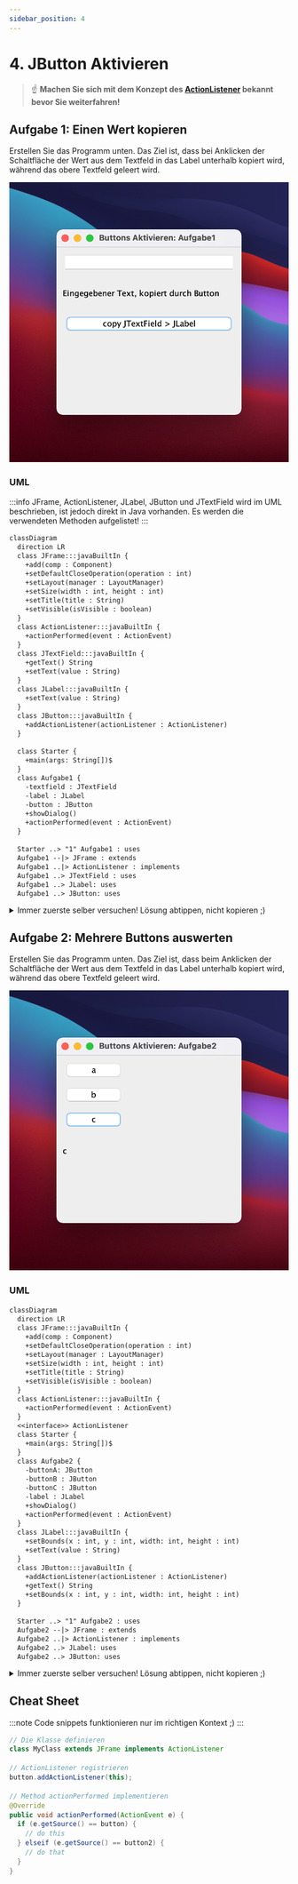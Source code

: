 ```yaml
---
sidebar_position: 4
---
```


# 4. JButton Aktivieren

> :point_up: **Machen Sie sich mit dem Konzept des
> [ActionListener](../konzepte/actionlistener.md) bekannt bevor Sie
> weiterfahren!**

## Aufgabe 1: Einen Wert kopieren

Erstellen Sie das Programm unten. Das Ziel ist, dass bei Anklicken der
Schaltfläche der Wert aus dem Textfeld in das Label unterhalb kopiert wird,
während das obere Textfeld geleert wird.

![](../img/Buttons-Aktivieren-Aufgabe1.png)

### UML

:::info JFrame, ActionListener, JLabel, JButton und JTextField wird im UML
beschrieben, ist jedoch direkt in Java vorhanden. Es werden die verwendeten
Methoden aufgelistet! :::

```mermaid
classDiagram
  direction LR
  class JFrame:::javaBuiltIn {
    +add(comp : Component)
    +setDefaultCloseOperation(operation : int)
    +setLayout(manager : LayoutManager)
    +setSize(width : int, height : int)
    +setTitle(title : String)
    +setVisible(isVisible : boolean)
  }
  class ActionListener:::javaBuiltIn {
    +actionPerformed(event : ActionEvent)
  }
  class JTextField:::javaBuiltIn {
    +getText() String
    +setText(value : String)
  }
  class JLabel:::javaBuiltIn {
    +setText(value : String)
  }
  class JButton:::javaBuiltIn {
    +addActionListener(actionListener : ActionListener)
  }

  class Starter {
    +main(args: String[])$
  }
  class Aufgabe1 {
    -textfield : JTextField
    -label : JLabel
    -button : JButton
    +showDialog()
    +actionPerformed(event : ActionEvent)
  }

  Starter ..> "1" Aufgabe1 : uses
  Aufgabe1 --|> JFrame : extends
  Aufgabe1 ..|> ActionListener : implements
  Aufgabe1 ..> JTextField : uses
  Aufgabe1 ..> JLabel: uses
  Aufgabe1 ..> JButton: uses
```

<details>
<summary>Immer zuerste selber versuchen! Lösung abtippen, nicht kopieren ;)</summary>

```java
import java.awt.event.ActionEvent;
import java.awt.event.ActionListener;
import javax.swing.JButton;
import javax.swing.JFrame;
import javax.swing.JLabel;
import javax.swing.JTextField;

public class Aufgabe1 extends JFrame implements ActionListener {
  private JTextField textfield = new JTextField();
  private JLabel label = new JLabel("");
  private JButton button = new JButton("copy JTextField > JLabel");

  public void showDialog() {
    setLayout(null);

    textfield.setBounds(10, 10, 280, 30);
    add(textfield);
    label.setBounds(10, 60, 280, 30);
    add(label);
    button.setBounds(10, 110, 280, 30);
    add(button);
    button.addActionListener(this);

    setDefaultCloseOperation(EXIT_ON_CLOSE);
    setSize(300, 300);
    setTitle("Buttons Aktivieren: Aufgabe1");
    setVisible(true);
  }

  @Override
  public void actionPerformed(ActionEvent e) {
    String text = textfield.getText(); // Auslesen vom Textfeld
    label.setText(text); // Kopieren vom Textfeld
    textfield.setText(""); // leeren des Textfeldes
  }
}
```

</details>

## Aufgabe 2: Mehrere Buttons auswerten

Erstellen Sie das Programm unten. Das Ziel ist, dass beim Anklicken der
Schaltfläche der Wert aus dem Textfeld in das Label unterhalb kopiert wird,
während das obere Textfeld geleert wird.

![](../img/Buttons-Aktivieren-Aufgabe2.png)

### UML

```mermaid
classDiagram
  direction LR
  class JFrame:::javaBuiltIn {
    +add(comp : Component)
    +setDefaultCloseOperation(operation : int)
    +setLayout(manager : LayoutManager)
    +setSize(width : int, height : int)
    +setTitle(title : String)
    +setVisible(isVisible : boolean)
  }
  class ActionListener:::javaBuiltIn {
    +actionPerformed(event : ActionEvent)
  }
  <<interface>> ActionListener
  class Starter {
    +main(args: String[])$
  }
  class Aufgabe2 {
    -buttonA: JButton
    -buttonB : JButton
    -buttonC : JButton
    -label : JLabel
    +showDialog()
    +actionPerformed(event : ActionEvent)
  }
  class JLabel:::javaBuiltIn {
    +setBounds(x : int, y : int, width: int, height : int)
    +setText(value : String)
  }
  class JButton:::javaBuiltIn {
    +addActionListener(actionListener : ActionListener)
    +getText() String
    +setBounds(x : int, y : int, width: int, height : int)
  }

  Starter ..> "1" Aufgabe2 : uses
  Aufgabe2 --|> JFrame : extends
  Aufgabe2 ..|> ActionListener : implements
  Aufgabe2 ..> JLabel: uses
  Aufgabe2 ..> JButton: uses
```

<details>
<summary>Immer zuerste selber versuchen! Lösung abtippen, nicht kopieren ;)</summary>

```java
import java.awt.event.ActionEvent;
import java.awt.event.ActionListener;
import javax.swing.JButton;
import javax.swing.JFrame;
import javax.swing.JLabel;
import javax.swing.JTextField;

public class Aufgabe2 extends JFrame implements ActionListener {
  private JLabel label = new JLabel("");
  private JButton buttonA = new JButton("a");
  private JButton buttonB = new JButton("b");
  private JButton buttonC = new JButton("c");

  public void showDialog() {
    setLayout(null);

    buttonA.setBounds(10, 10, 100, 30);
    add(buttonA);
    buttonA.addActionListener(this);
    buttonB.setBounds(10, 50, 100, 30);
    add(buttonB);
    buttonB.addActionListener(this);
    buttonC.setBounds(10, 90, 100, 30);
    add(buttonC);
    buttonC.addActionListener(this);
    label.setBounds(10, 140, 100, 30);
    add(label);

    setDefaultCloseOperation(EXIT_ON_CLOSE);
    setSize(300, 300);
    setTitle("Buttons Aktivieren: Aufgabe2");
    setVisible(true);
  }

  @Override
  public void actionPerformed(ActionEvent e) {
    // highlight-start

    // Hier werden nun die einzelnen Buttons identifiziert!
    if (e.getSource() == buttonA) {
      label.setText(buttonA.getText());
    } else if(e.getSource() == buttonB) {
      label.setText(buttonB.getText());
    } else if(e.getSource() == buttonC) {
      label.setText(buttonC.getText());
    }

    // highlight-end
  }
}
```

</details>

## Cheat Sheet

:::note Code snippets funktionieren nur im richtigen Kontext ;) :::

```java
// Die Klasse definieren
class MyClass extends JFrame implements ActionListener

// ActionListener registrieren
button.addActionListener(this);

// Method actionPerformed implementieren
@Override
public void actionPerformed(ActionEvent e) {
  if (e.getSource() == button) {
    // do this
  } elseif (e.getSource() == button2) {
    // do that
  }
}
```
